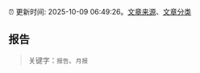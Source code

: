 :alarm_clock: 更新时间: 2025-10-09 06:49:26。[文章来源](/README.md)、[文章分类](/TAGS.md)

## 报告


> 关键字：`报告`、`月报`



